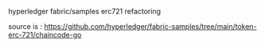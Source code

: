 hyperledger fabric/samples erc721 refactoring

source is :
https://github.com/hyperledger/fabric-samples/tree/main/token-erc-721/chaincode-go
 